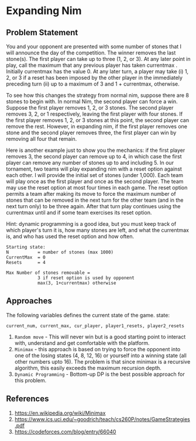 # Expanding Nim

## Problem Statement
You and your opponent are presented with some number of stones that I will announce the day of the competition. The winner removes the last stone(s). The first player can take up to three (1, 2, or 3). At any later point in play, call the maximum that any previous player has taken currentmax . Initially currentmax has the value 0. At any later turn, a player may take (i) 1, 2, or 3 if a reset has been imposed by the other player in the immediately preceding turn (ii) up to a maximum of 3 and 1 + currentmax, otherwise.

To see how this changes the strategy from normal nim, suppose there are 8 stones to begin with. In normal Nim, the second player can force a win. Suppose the first player removes 1, 2, or 3 stones. The second player removes 3, 2, or 1 respectively, leaving the first player with four stones. If the first player removes 1, 2, or 3 stones at this point, the second player can remove the rest. However, in expanding nim, if the first player removes one stone and the second player removes three, the first player can win by removing all four that remain.

Here is another example just to show you the mechanics: if the first player removes 3, the second player can remove up to 4, in which case the first player can remove any number of stones up to and including 5.
In our tornament, two teams will play expanding nim with a reset option against each other. I will provide the initial set of stones (under 1,000). Each team will play once as the first player and once as the second player. The team may use the reset option at most four times in each game. The reset option permits a team after making its move to force the maximum number of stones that can be removed in the next turn for the other team (and in the next turn only) to be three again. After that turn play continues using the currentmax until and if some team exercises its reset option.

Hint: dynamic programming is a good idea, but you must keep track of which player's turn it is, how many stones are left, and what the currentmax is, and who has used the reset option and how often.

```
Starting state:
N           = number of stones (max 1000)
CurrentMax  = 0
Resets      = 4

Max Number of stones removable = 
            3 if reset option is used by opponent
            max(3, 1+currentmax) otherwise
```

## Approaches
The following variables defines the current state of the game. 
state: 
```
current_num, current_max, cur_player, player1_resets, player2_resets
```
1. ```Random move``` - This will never win but is a good starting point to interact with, understand and get comfortable with the platform.
2. ```Minimax``` - this approach is based on trying to force the opponent into one of the losing states (4, 8, 12, 16) or yourself into a winning state (all other numbers upto 16). The problem is that since minimax is a recursive algorithm, this easily exceeds the maximum recursion depth.
3. ```Dynamic Programming``` - Bottom-up DP is the best possible approach for this problem.

## References
1. https://en.wikipedia.org/wiki/Minimax
2. https://www.ics.uci.edu/~goodrich/teach/cs260P/notes/GameStrategies.pdf
3. https://codeforces.com/blog/entry/66040